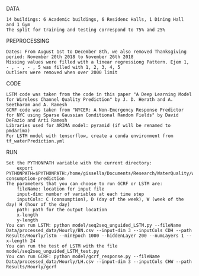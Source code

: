 DATA

    14 buildings: 6 Academic buildings, 6 Residenc Halls, 1 Dining Hall and 1 Gym
    The split for training and testing correspond to 75% and 25%

PREPROCESSING

    Dates: From August 1st to December 8th, we also removed Thanksgiving period: November 20th 2018 to November 26th 2018
    Missing values were filled with a linear regressiong Pattern. Ejem 1, - , - , - , 5 was filled with 1, 2, 3, 4, 5
    Outliers were removed when over 2000 limit

CODE

    LSTM code was taken from the code in this paper "A Deep Learning Model for Wireless Channel Quality Prediction" by J. D. Herath and A. Seetharam and A. Ramesh
    GCRF code was taken from "NYCER: A Non-Emergency Response Predictor for NYC using Sparse Gaussian Conditional Random Fields" by David DeFazio and Arti Ramesh
    Libraries used for ARIMA model: pyramid (if will be renamed to pmdarima)
    For LSTM model with tensorflow, create a conda environment from tf_waterPrediction.yml

RUN

    Set the PYTHONPATH variable with the current directory:
        export PYTHONPATH=$PYTHONPATH:/home/gissella/Documents/Research/WaterQuality/water-consumption-prediction
    The parameters that you can choose to run GCRF or LSTM are:
        fileName: location for input file
        input-dim: number of variables at each time step
        inputCols: C (consumption), D (day of the week), W (week of the day) H (hour of the day)
        path: path for the output location
        x-length
        y-length
    You can run LSTM: python model/seq2seq_unguided_LSTM.py --fileName Data/processed_data/Hourly/BN.csv --input-dim 3 --inputCols CDH --path Results/Hourly/lstm --minEpoch 1000 --hiddenLayer 200 --numLayers 1 --x-length 24
    You can run the test of LSTM with the file model/seq2seq_unguided_LSTM_test.py
    You can run GCRF: python model/gcrf_response.py --fileName Data/processed_data/Hourly/LH.csv --input-dim 3 --inputCols CHW --path Results/Hourly/gcrf
